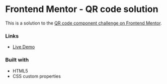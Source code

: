 # Frontend Mentor - QR code solution

This is a solution to the [QR code component challenge on Frontend Mentor](https://www.frontendmentor.io/challenges/qr-code-component-iux_sIO_H). 

### Links

- [Live Demo](https://wfm-challenge-01.netlify.app/)


### Built with

- HTML5
- CSS custom properties
